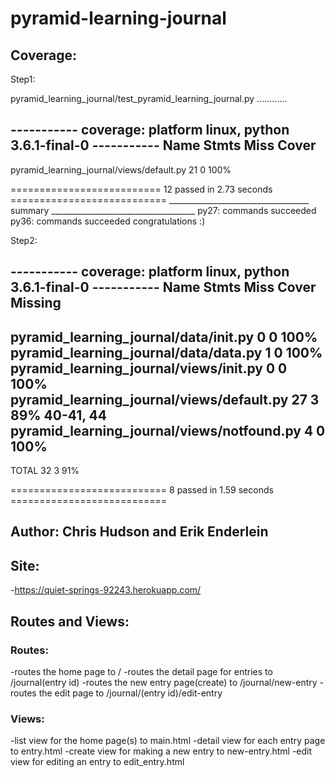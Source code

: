 # pyramid-learning-journal

## Coverage:

Step1:

pyramid_learning_journal/test_pyramid_learning_journal.py ............

----------- coverage: platform linux, python 3.6.1-final-0 -----------
Name                                        Stmts   Miss  Cover
---------------------------------------------------------------
pyramid_learning_journal/views/default.py      21      0   100%


========================== 12 passed in 2.73 seconds ===========================
___________________________________ summary ____________________________________
  py27: commands succeeded
  py36: commands succeeded
  congratulations :)

Step2:

----------- coverage: platform linux, python 3.6.1-final-0 -----------
Name                                         Stmts   Miss  Cover   Missing
--------------------------------------------------------------------------
pyramid_learning_journal/data/__init__.py        0      0   100%
pyramid_learning_journal/data/data.py            1      0   100%
pyramid_learning_journal/views/__init__.py       0      0   100%
pyramid_learning_journal/views/default.py       27      3    89%   40-41, 44
pyramid_learning_journal/views/notfound.py       4      0   100%
--------------------------------------------------------------------------
TOTAL                                           32      3    91%


=========================== 8 passed in 1.59 seconds ===========================


## Author: Chris Hudson and Erik Enderlein

## Site:
 -https://quiet-springs-92243.herokuapp.com/

## Routes and Views:

### Routes:
-routes the home page to /
-routes the detail page for entries to /journal(entry id)
-routes the new entry page(create) to /journal/new-entry
-routes the edit page to /journal/(entry id)/edit-entry

### Views:
-list view for the home page(s) to main.html
-detail view for each entry page to entry.html
-create view for making a new entry to new-entry.html
-edit view for editing an entry to edit_entry.html
